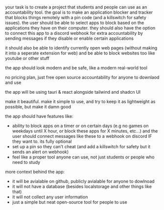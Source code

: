 your task is to create a project that students and people can use as an accountability tool. the goal is to make an application blocker and tracker that blocks things remotely with a pin code (and a killswitch for safety issues). the user should be able to select apps to block based on the applications they have on their computer. they should also have the option to connect this app to a discord webhook for extra accountability by sending messages if they disable or enable certain applications

it should also be able to identify currently open web pages (without making it into a seperate extension for web) and be able to block websites too like youtube or other stuff

the app should look modern and be safe, like a modern real-world tool

no pricing plan, just free open source accountability for anyone to downlaod and use

the app will be using tauri & react alongside tailwind and shadcn UI

make it beautiful. make it simple to use, and try to keep it as lightweight as possible, but make it damn good

the app should have features like:

- ability to block apps on a timer or on certain days (e.g no games on weekdays until X hour, or block these apps for X minutes, etc...) and the user should connect messages like these to a webhook on discord IF they want to. its fully optional
- set up a pin so they can't cheat (and add a killswitch for safety but it sends an alert on webhook)
- feel like a proper tool anyone can use, not just students or people who need to study

more context behind the app:

- it will be avialable on github, publicly avialable for anyone to dowlnoad
- it will not have a database (besides localstorage and other things like that)
- it will not collect any user information
- just a simple but neat open-source tool for people to use
